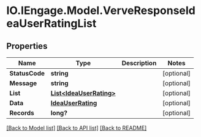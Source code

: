 # IO.IEngage.Model.VerveResponseIdeaUserRatingList
## Properties

Name | Type | Description | Notes
------------ | ------------- | ------------- | -------------
**StatusCode** | **string** |  | [optional] 
**Message** | **string** |  | [optional] 
**List** | [**List&lt;IdeaUserRating&gt;**](IdeaUserRating.md) |  | [optional] 
**Data** | [**IdeaUserRating**](IdeaUserRating.md) |  | [optional] 
**Records** | **long?** |  | [optional] 

[[Back to Model list]](../README.md#documentation-for-models) [[Back to API list]](../README.md#documentation-for-api-endpoints) [[Back to README]](../README.md)

